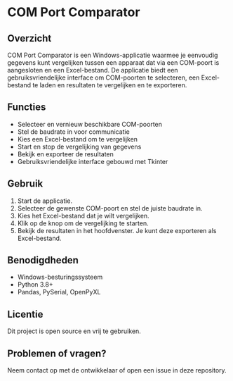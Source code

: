 # COM Port Comparator

## Overzicht
COM Port Comparator is een Windows-applicatie waarmee je eenvoudig gegevens kunt vergelijken tussen een apparaat dat via een COM-poort is aangesloten en een Excel-bestand. De applicatie biedt een gebruiksvriendelijke interface om COM-poorten te selecteren, een Excel-bestand te laden en resultaten te vergelijken en te exporteren.

## Functies
- Selecteer en vernieuw beschikbare COM-poorten
- Stel de baudrate in voor communicatie
- Kies een Excel-bestand om te vergelijken
- Start en stop de vergelijking van gegevens
- Bekijk en exporteer de resultaten
- Gebruiksvriendelijke interface gebouwd met Tkinter

## Gebruik
1. Start de applicatie.
2. Selecteer de gewenste COM-poort en stel de juiste baudrate in.
3. Kies het Excel-bestand dat je wilt vergelijken.
4. Klik op de knop om de vergelijking te starten.
5. Bekijk de resultaten in het hoofdvenster. Je kunt deze exporteren als Excel-bestand.

## Benodigdheden
- Windows-besturingssysteem
- Python 3.8+
- Pandas, PySerial, OpenPyXL

## Licentie
Dit project is open source en vrij te gebruiken.

## Problemen of vragen?
Neem contact op met de ontwikkelaar of open een issue in deze repository.
